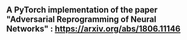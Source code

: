 ## A PyTorch implementation of the paper "Adversarial Reprogramming of Neural Networks" : https://arxiv.org/abs/1806.11146
